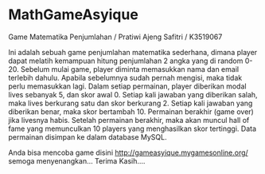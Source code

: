 # MathGameAsyique
Game Matematika Penjumlahan / Pratiwi Ajeng Safitri / K3519067

Ini adalah sebuah game penjumlahan matematika sederhana, dimana player dapat melatih kemampuan hitung penjumlahan 2 angka yang di random 0-20. Sebelum mulai game, player diminta memasukkan nama dan email terlebih dahulu. Apabila sebelumnya sudah pernah mengisi, maka tidak perlu memasukkan lagi. Dalam setiap permainan, player diberikan modal lives sebanyak 5, dan skor awal 0. Setiap kali jawaban yang diberikan salah, maka lives berkurang satu dan skor berkurang 2. Setiap kali jawaban yang diberikan benar, maka skor bertambah 10. Permainan berakhir (game over) jika livesnya habis. Setelah permainan berakhir, maka akan muncul hall of fame yang memunculkan 10 players yang menghasilkan skor tertinggi. Data permainan disimpan ke dalam database MySQL. 

Anda bisa mencoba game disini http://gameasyique.mygamesonline.org/ semoga menyenangkan...
Terima Kasih....
